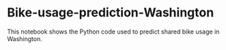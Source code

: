 # Bike-usage-prediction-Washington
This notebook shows the Python code used to predict shared bike usage in Washington. 

